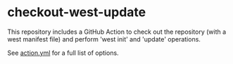 # checkout-west-update

This repository includes a GitHub Action to check out the repository 
(with a west manifest file) and perform 'west init' and 'update' 
operations.

See [action.yml](action.yml) for a full list of options.
